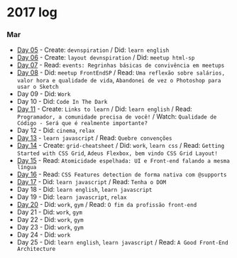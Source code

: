 # 2017 log

### Mar
- [Day 05](https://github.com/kvnol/dailylog/blob/master/2017/log/05-03-2017.md) - Create: `devnspiration` / Did: `learn english`
- [Day 06](https://github.com/kvnol/dailylog/blob/master/2017/log/06-03-2017.md) - Create: `layout devnspiration` / Did: `meetup html-sp`
- [Day 07](https://github.com/kvnol/dailylog/blob/master/2017/log/07-03-2017.md) - Read: `events: Regrinhas básicas de convivência em meetups`
- [Day 08](https://github.com/kvnol/dailylog/blob/master/2017/log/08-03-2017.md) - Did: `meetup FrontEndSP` / Read: `Uma reflexão sobre salários, valor hora e qualidade de vida`, `Abandonei de vez o Photoshop para usar o Sketch`
- Day 09 - Did: `Work`
- Day 10 - Did: `Code In The Dark`
- [Day 11](https://github.com/kvnol/dailylog/blob/master/2017/log/11-03-2017.md) - Create: `Links to learn` / Did: `learn english` / Read: `Programador, a comunidade precisa de você!` / Watch: `Qualidade de Código - Será que é realmente importante?`
- Day 12 - Did: `cinema`, `relax`
- [Day 13](https://github.com/kvnol/dailylog/blob/master/2017/log/13-03-2017.md) - `learn javascript` / Read: `Quebre convenções`
- [Day 14](https://github.com/kvnol/dailylog/blob/master/2017/log/14-03-2017.md) - Create: `grid-cheatsheet` / Did: `work`, `learn css` / Read: `Getting Started with CSS Grid`, `Adeus Flexbox, bem vindo CSS Grid Layout!`
- [Day 15](https://github.com/kvnol/dailylog/blob/master/2017/log/15-03-2017.md) - Read: `Atomicidade espelhada: UI e Front-end falando a mesma língua`
- [Day 16](https://github.com/kvnol/dailylog/blob/master/2017/log/16-03-2017.md) - Read: `CSS Features detection de forma nativa com @supports`
- [Day 17](https://github.com/kvnol/dailylog/blob/master/2017/log/17-03-2017.md) - Did: `learn javascript` / Read: `Tenha o DOM`
- Day 18 - Did: `learn english`, `learn javascript`
- Day 19 - Did: `learn javascript`, `relax`
- [Day 20](https://github.com/kvnol/dailylog/blob/master/2017/log/20-03-2017.md) - Did: `work`, `gym` / Read: `O fim da profissão front-end`
- Day 21 - Did: `work`, `gym`
- Day 22 - Did: `work`, `gym`
- Day 23 - Did: `work`, `gym`
- Day 24 - Did: `work`
- Day 25 - Did: `learn english`, `learn javascript` / Read: `A Good Front-End Architecture`

